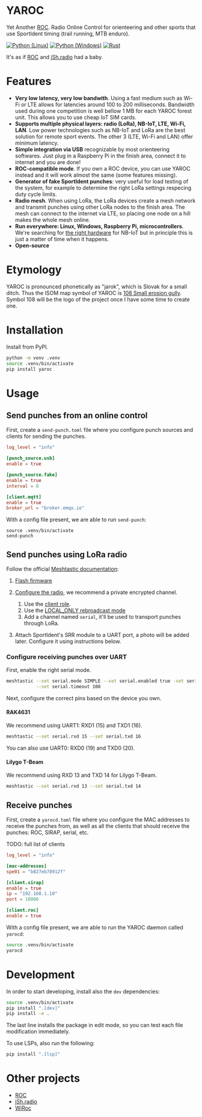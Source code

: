 # YAROC

Yet Another [ROC](https://roc.olresultat.se). Radio Online Control for orienteering and other sports that use SportIdent timing (trail running, MTB enduro).

[![Python (Linux)](https://github.com/sokolpezinok/yaroc/actions/workflows/linux-python.yml/badge.svg)](https://github.com/sokolpezinok/yaroc/actions/workflows/linux-python.yml)
[![Python (Windows)](https://github.com/sokolpezinok/yaroc/actions/workflows/windows-python.yml/badge.svg)](https://github.com/sokolpezinok/yaroc/actions/workflows/windows-python.yml)
[![Rust](https://github.com/sokolpezinok/yaroc/actions/workflows/rust.yml/badge.svg)](https://github.com/sokolpezinok/yaroc/actions/workflows/rust.yml)

It's as if [ROC](https://roc.olresultat.se) and [jSh.radio](http://radio.jsh.de) had a baby.

# Features

* **Very low latency, very low bandwith**. Using a fast medium such as Wi-Fi or LTE allows for latencies around 100 to 200 milliseconds. Bandwidth used during one competition is well bellow 1 MB for each YAROC forest unit. This allows you to use cheap IoT SIM cards.
* **Supports multiple physical layers: radio (LoRa), NB-IoT, LTE, Wi-Fi, LAN**. Low power technologies such as NB-IoT and LoRa are the best solution for remote sport events. The other 3 (LTE, Wi-Fi and LAN) offer minimum latency.
* **Simple integration via USB** recognizable by most orienteering softwares. Just plug in a Raspberry Pi in the finish area, connect it to internet and you are done!
* **ROC-compatible mode**. If you own a ROC device, you can use YAROC instead and it will work almost the same (some features missing).
* **Generator of fake SportIdent punches**: very useful for load testing of the system, for example to determine the right LoRa settings respecing duty cycle limits.
* **Radio mesh**. When using LoRa, the LoRa devices create a mesh network and transmit punches using other LoRa nodes to the finish area. The mesh can connect to the internet via LTE, so placing one node on a hill makes the whole mesh online.
* **Run everywhere: Linux, Windows, Raspberry Pi, microcontrollers**. We're searching for [the right hardware](https://github.com/sokolpezinok/yaroc/issues/6) for NB-IoT but in principle this is just a matter of time when it happens.
* **Open-source**


# Etymology

YAROC is pronounced phonetically as "jarok", which is Slovak for a small ditch. Thus the ISOM map symbol of YAROC is [108 Small erosion gully](https://omapwiki.orienteering.sport/symbols/108-small-erosion-gully/). Symbol 108 will be the logo of the project once I have some time to create one.

# Installation

Install from PyPI.

```sh
python -m venv .venv
source .venv/bin/activate
pip install yaroc
```

# Usage

## Send punches from an online control

First, create a `send-punch.toml` file where you configure punch sources and clients for sending the punches.

```toml
log_level = "info"

[punch_source.usb]
enable = true

[punch_source.fake]
enable = true
interval = 8

[client.mqtt]
enable = true
broker_url = "broker.emqx.io"
```

With a config file present, we are able to run `send-punch`:
```
source .venv/bin/activate
send-punch
```

## Send punches using LoRa radio

Follow the official [Meshtastic documentation](https://meshtastic.org/sk-SK/docs/introduction/):

1. [Flash firmware](https://meshtastic.org/docs/getting-started/flashing-firmware)
2. [Configure the radio](https://meshtastic.org/docs/configuration/radio/), we recommend a private encrypted channel.

    1. Use the [client role](https://meshtastic.org/docs/configuration/radio/device/#role-comparison).
    2. Use the [LOCAL_ONLY rebroadcast mode](https://meshtastic.org/docs/configuration/radio/device/#rebroadcast-mode)
    3. Add a channel named `serial`, it'll be used to transport punches through LoRa.

3. Attach SportIdent's SRR module to a UART port, a photo will be added later. Configure it using instructions below.

### Configure receiving punches over UART

First, enable the right serial mode.

```sh
meshtastic --set serial.mode SIMPLE --set serial.enabled true -set serial.baud BAUD_38400 \
           --set serial.timeout 100
```

Next, configure the correct pins based on the device you own.

#### RAK4631
We recommend using UART1: RXD1 (15) and TXD1 (16).

```sh
meshtastic --set serial.rxd 15 --set serial.txd 16
```

You can also use UART0: RXD0 (19) and TXD0 (20).

#### Lilygo T-Beam
We recommend using RXD 13 and TXD 14 for Lilygo T-Beam.

```sh
meshtastic --set serial.rxd 13 --set serial.txd 14
```



## Receive punches

First, create a `yarocd.toml` file where you configure the MAC addresses to receive the punches from, as well as all the clients that should receive the punches: ROC, SIRAP, serial, etc.

TODO: full list of clients

```toml
log_level = "info"

[mac-addresses]
spe01 = "b827eb78912f"

[client.sirap]
enable = true
ip = "192.168.1.10"
port = 10000

[client.roc]
enable = true
```

With a config file present, we are able to run the YAROC daemon called `yarocd`:
```sh
source .venv/bin/activate
yarocd
```

# Development

In order to start developing, install also the `dev` dependencies:

```sh
source .venv/bin/activate
pip install ".[dev]"
pip install -e .
```

The last line installs the package in edit mode, so you can test each file modification immediately.

To use LSPs, also run the following:

```sh
pip install ".[lsp]"
```


# Other projects

* [ROC](https://roc.olresultat.se)
* [jSh.radio](http://radio.jsh.de)
* [WiRoc](https://wiroc.se)
